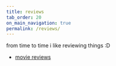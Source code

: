 ```yaml
---
title: reviews
tab_order: 20
on_main_navigation: true
permalink: /reviews/
---
```

from time to time i like reviewing things :D

* <a href="/reviews/movies/">movie reviews</a>
